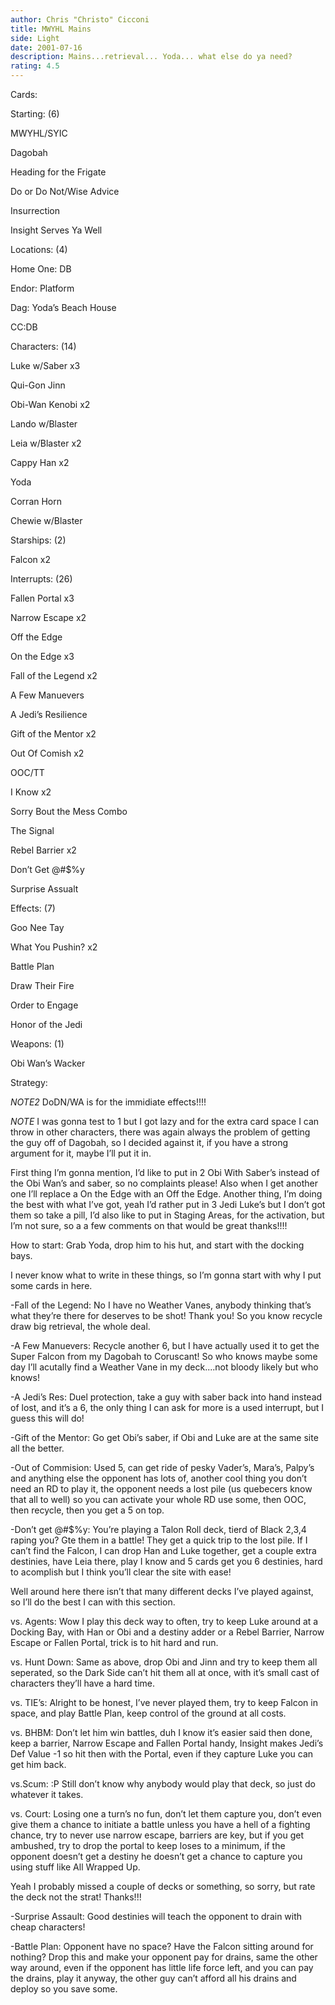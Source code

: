 ```yaml
---
author: Chris "Christo" Cicconi
title: MWYHL Mains
side: Light
date: 2001-07-16
description: Mains...retrieval... Yoda... what else do ya need?
rating: 4.5
---
```

Cards: 

Starting: (6)
MWYHL/SYIC
Dagobah
Heading for the Frigate
Do or Do Not/Wise Advice
Insurrection
Insight Serves Ya Well

Locations: (4)
Home One: DB
Endor: Platform
Dag: Yoda’s Beach House
CC:DB

Characters: (14)
Luke w/Saber x3
Qui-Gon Jinn
Obi-Wan Kenobi x2
Lando w/Blaster
Leia w/Blaster x2
Cappy Han x2
Yoda
Corran Horn
Chewie w/Blaster

Starships: (2)
Falcon x2

Interrupts: (26)
Fallen Portal x3
Narrow Escape x2
Off the Edge
On the Edge x3
Fall of the Legend x2
A Few Manuevers
A Jedi’s Resilience
Gift of the Mentor x2
Out Of Comish x2
OOC/TT
I Know x2
Sorry Bout the Mess Combo
The Signal
Rebel Barrier x2
Don’t Get @#$%y
Surprise Assualt

Effects: (7)
Goo Nee Tay
What You Pushin? x2
Battle Plan
Draw Their Fire
Order to Engage
Honor of the Jedi

Weapons: (1)
Obi Wan’s Wacker







Strategy: 

*NOTE2* DoDN/WA is for the immidiate effects!!!!
*NOTE* I was gonna test to 1 but I got lazy and for the extra card space I can throw in other characters, there was again always the problem of getting the guy off of Dagobah, so I decided against it, if you have a strong argument for it, maybe I’ll put it in.

First thing I’m gonna mention, I’d like to put in 2 Obi With Saber’s instead of the Obi Wan’s and  saber, so no complaints please! Also when I get another one I’ll replace a On the Edge with an Off the Edge. Another thing, I’m doing the best with what I’ve got, yeah I’d rather put in 3 Jedi Luke’s but I don’t got them so take a pill, I’d also like to put in Staging Areas, for the activation, but I’m not sure, so a a few comments on that would be great thanks!!!!

How to start: Grab Yoda, drop him to his hut, and start with the docking bays.
I never know what to write in these things, so I’m gonna start with why I put some cards in here.

-Fall of the Legend: No I have no Weather Vanes, anybody thinking that’s what they’re there for deserves to be shot! Thank you! So you know recycle draw big retrieval, the whole deal.

-A Few Manuevers: Recycle another 6, but I have actually used it to get the Super Falcon from my Dagobah to Coruscant! So who knows maybe some day I’ll acutally find a Weather Vane in my deck....not bloody likely but who knows!

-A Jedi’s Res: Duel protection, take a guy with saber back into hand instead of lost, and it’s a 6, the only thing I can ask for more is a used interrupt, but I guess this will do!

-Gift of the Mentor: Go get Obi’s saber, if Obi and Luke are at the same site all the better.

-Out of Commision: Used 5, can get ride of pesky Vader’s, Mara’s, Palpy’s and anything else the opponent has lots of, another cool thing you don’t need an RD to play it, the opponent needs a lost pile (us quebecers know that all to well) so you can activate your whole RD use some, then OOC, then recycle, then you get a 5 on top.

-Don’t get @#$%y: You’re playing a Talon Roll deck, tierd of Black 2,3,4 raping you? Gte them in a battle! They get a quick trip to the lost pile. If I can’t find the Falcon, I can drop Han and Luke together, get a couple extra destinies, have Leia there, play I know and 5 cards get you 6 destinies, hard to acomplish but I think you’ll clear the site with ease!

Well around here there isn’t that many different decks I’ve played against, so I’ll do the best I can with this section.

vs. Agents: Wow I play this deck way to often, try to keep Luke around at a Docking Bay, with Han or Obi and a destiny adder or a Rebel Barrier, Narrow Escape or Fallen Portal, trick is to hit hard and run.

vs. Hunt Down: Same as above, drop Obi and Jinn and try to keep them all seperated, so the Dark Side can’t hit them all at once, with it’s small cast of characters they’ll have a hard time.

vs. TIE’s: Alright to be honest, I’ve never played them, try to keep Falcon in space, and play Battle Plan, keep control of the ground at all costs.

vs. BHBM: Don’t let him win battles, duh I know it’s easier said then done, keep a barrier, Narrow Escape and Fallen Portal handy, Insight makes Jedi’s Def Value -1 so hit then with the Portal, even if they capture Luke you can get him back.

vs.Scum: :P Still don’t know why anybody would play that deck, so just do whatever it takes.

vs. Court: Losing one a turn’s no fun, don’t let them capture you, don’t even give them a chance to initiate a battle unless you have a hell of a fighting chance, try to never use narrow escape, barriers are key, but if you get ambushed, try to drop the portal to keep loses to a minimum, if the opponent doesn’t get a destiny he doesn’t get a chance to capture you using stuff like All Wrapped Up.

Yeah I probably missed a couple of decks or something, so sorry, but rate the deck not the strat! Thanks!!!

-Surprise Assault: Good destinies will teach the opponent to drain with cheap characters!

-Battle Plan: Opponent have no space? Have the Falcon sitting around for nothing? Drop this and make your opponent pay for drains, same the other way around, even if the opponent has little life force left, and you can pay the drains, play it anyway, the other guy can’t afford all his drains and deploy so you save some.





